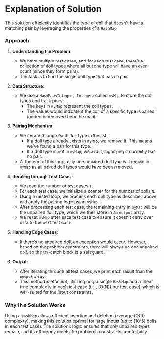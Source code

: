 # Explanation of Solution

This solution efficiently identifies the type of doll that doesn't have a matching pair by leveraging the properties of a `HashMap`.

### Approach
1. **Understanding the Problem**: 
   - We have multiple test cases, and for each test case, there’s a collection of doll types where all but one type will have an even count (since they form pairs).
   - The task is to find the single doll type that has no pair.

2. **Data Structure**: 
   - We use a `HashMap<Integer, Integer>` called `myMap` to store the doll types and track pairs:
      - The keys in `myMap` represent the doll types.
      - The values would indicate if the doll of a specific type is paired (added or removed from the map).

3. **Pairing Mechanism**:
   - We iterate through each doll type in the list:
      - If a doll type already exists in `myMap`, we remove it. This means we’ve found a pair for this type.
      - If a doll type is not in `myMap`, we add it, signifying it currently has no pair.
   - At the end of this loop, only one unpaired doll type will remain in `myMap` as all paired doll types would have been removed.

4. **Iterating through Test Cases**:
   - We read the number of test cases `T`.
   - For each test case, we initialize a counter for the number of dolls `N`.
   - Using a nested loop, we process each doll type as described above and apply the pairing logic using `myMap`.
   - After processing each test case, the remaining entry in `myMap` will be the unpaired doll type, which we then store in an `output` array.
   - We reset `myMap` after each test case to ensure it doesn’t carry over data to the next test case.

5. **Handling Edge Cases**:
   - If there’s no unpaired doll, an exception would occur. However, based on the problem constraints, there will always be one unpaired doll, so the try-catch block is a safeguard.
   
6. **Output**:
   - After iterating through all test cases, we print each result from the `output` array.
   - This method is efficient, utilizing only a single `HashMap` and a linear time complexity in each test case (i.e., \(O(N)\) per test case), which is well-suited for the input constraints.

### Why this Solution Works
Using a `HashMap` allows efficient insertion and deletion (average \(O(1)\) complexity), making this solution optimal for large inputs (up to \(10^5\) dolls in each test case). The solution’s logic ensures that only unpaired types remain, and its efficiency meets the problem’s constraints comfortably.
